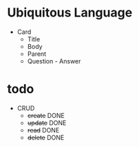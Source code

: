 # Ubiquitous Language
* Card
	* Title
	* Body
	* Parent
	* Question - Answer



# todo
* CRUD
	* ~~create~~ DONE
	* ~~update~~ DONE
	* ~~read~~ DONE
	* ~~delete~~ DONE